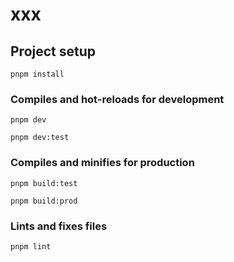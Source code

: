 # xxx

## Project setup

```
pnpm install
```

### Compiles and hot-reloads for development

```
pnpm dev
```

```
pnpm dev:test
```

### Compiles and minifies for production

```
pnpm build:test
```

```
pnpm build:prod
```

### Lints and fixes files

```
pnpm lint
```
